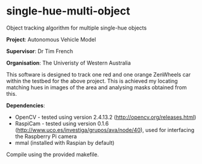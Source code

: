 # single-hue-multi-object
Object tracking algorithm for multiple single-hue objects

**Project**: Autonomous Vehicle Model

**Supervisor**: Dr Tim French

**Organisation**: The Univeristy of Western Australia

This software is designed to track one red and one orange ZenWheels car within the testbed for the above project.
This is achieved my locating matching hues in images of the area and analysing masks obtained from this.

**Dependencies**:
* OpenCV - tested using version 2.4.13.2 (http://opencv.org/releases.html)
* RaspiCam - tested using version 0.1.6 (http://www.uco.es/investiga/grupos/ava/node/40), used for interfacing the Raspberry Pi camera
* mmal (installed with Raspian by default)

Compile using the provided makefile.  
  
